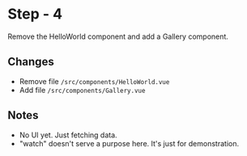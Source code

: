 # Step - 4

Remove the HelloWorld component and add a Gallery component.

## Changes

- Remove file `/src/components/HelloWorld.vue`
- Add file `/src/components/Gallery.vue`

## Notes

- No UI yet.  Just fetching data.
- "watch" doesn't serve a purpose here.  It's just for demonstration.

